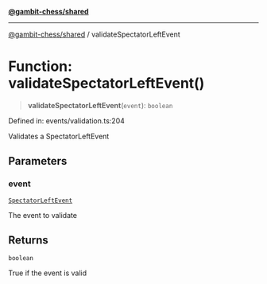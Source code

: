 [**@gambit-chess/shared**](../README.md)

***

[@gambit-chess/shared](../globals.md) / validateSpectatorLeftEvent

# Function: validateSpectatorLeftEvent()

> **validateSpectatorLeftEvent**(`event`): `boolean`

Defined in: events/validation.ts:204

Validates a SpectatorLeftEvent

## Parameters

### event

[`SpectatorLeftEvent`](../interfaces/SpectatorLeftEvent.md)

The event to validate

## Returns

`boolean`

True if the event is valid

